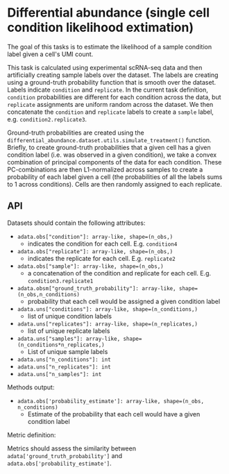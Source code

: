 <!--- TODO: update --->

# Differential abundance (single cell condition likelihood extimation)

The goal of this tasks is to estimate the likelihood of a sample condition label given a cell's UMI count.

This task is calculated using experimental scRNA-seq data and then artificially creating sample labels over the dataset. The labels are creating using a ground-truth probability function that is smooth over the dataset. Labels indicate `condition` and `replicate`. In the current task definition, `condition` probabilities are different for each condition across the data, but `replicate` assignments are uniform random across the dataset. We then concatenate the `condition` and `replicate` labels to create a `sample` label, e.g. `condition2.replicate3`.

Ground-truth probabilities are created using the `differential_abundance.dataset.utils.simulate_treatment()` function. Briefly, to create ground-truth probabilities that a given cell has a given condition label (i.e. was observed in a given condition), we take a convex combination of principal components of the data for each condition. These PC-combinations are then L1-normalized across samples to create a probability of each label given a cell (the probabilities of all the labels sums to 1 across conditions). Cells are then randomly assigned to each replicate.

## API

Datasets should contain the following attributes:

* `adata.obs["condition"]: array-like, shape=(n_obs,)`
  * indicates the condition for each cell. E.g. `condition4`
* `adata.obs["replicate"]: array-like, shape=(n_obs,)`
  * indicates the replicate for each cell. E.g. `replicate2`
* `adata.obs["sample"]: array-like, shape=(n_obs,)`
  * a concatenation of the condition and replicate for each cell. E.g. `condition3.replicate1`
* `adata.obsm["ground_truth_probability"]: array-like, shape=(n_obs,n_conditions)`
  * probability that each cell would be assigned a given condition label
* `adata.uns["conditions"]: array-like, shape=(n_conditions,)`
  * list of unique condition labels
* `adata.uns["replicates"]: array-like, shape=(n_replicates,)`
  * list of unique replicate labels
* `adata.uns["samples"]: array-like, shape=(n_conditions*n_replicates,)`  
  * List of unique sample labels
* `adata.uns["n_conditions"]: int`
* `adata.uns["n_replicates"]: int`
* `adata.uns["n_samples"]: int`

Methods output:

* `adata.obs['probability_estimate']: array-like, shape=(n_obs, n_conditions)`
  * Estimate of the probability that each cell would have a given condition label

Metric definition:

Metrics should assess the similarity between `adata['ground_truth_probability']` and `adata.obs['probability_estimate']`.
